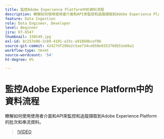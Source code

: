 ```yaml
---
title: 監控Adobe Experience Platform中的資料流程
description: 瞭解如何使用使用者介面和API來監控和追蹤擷取到Adobe Experience Platform的批次和串流資料
feature: Data Ingestion
role: Data Engineer, Developer
level: Beginner
jira: KT-6547
thumbnail: 330549.jpg
exl-id: 8c257e96-2c89-4191-a33c-a91860bcef0b
source-git-commit: 42427df298e2c5ae734ce050e935378db51e66a1
workflow-type: tm+mt
source-wordcount: '54'
ht-degree: 0%

---
```


# 監控Adobe Experience Platform中的資料流程

瞭解如何使用使用者介面和API來監控和追蹤擷取到Adobe Experience Platform的批次和串流資料。

>[!VIDEO](https://video.tv.adobe.com/v/3409475?quality=12&learn=on)
